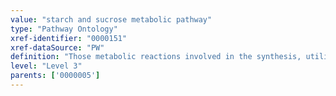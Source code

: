 ```yaml
---
value: "starch and sucrose metabolic pathway"
type: "Pathway Ontology"
xref-identifier: "0000151"
xref-dataSource: "PW"
definition: "Those metabolic reactions involved in the synthesis, utilization and/or degradation of starch and sucrose, as depicted in the KEGG diagram. Starch is a polysaccharide produced by all green plants and is an important carbohydrate in the human diet. Sucrose, or the table sugar is a disaccharide of glucose and fructose that is produced by plants and cyanobacteria."
level: "Level 3"
parents: ['0000005']
---
```

